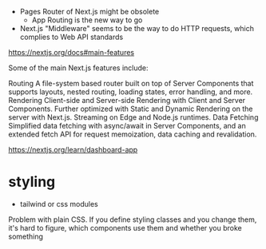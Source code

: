 - Pages Router of Next.js might be obsolete
    - App Routing is the new way to go
- Next.js "Middleware" seems to be the way to do HTTP requests, which complies to Web API standards


https://nextjs.org/docs#main-features

Some of the main Next.js features include:

Routing         A file-system based router built on top of Server Components that supports layouts, nested routing, loading states, error handling, and more.
Rendering       Client-side and Server-side Rendering with Client and Server Components. Further optimized with Static and Dynamic Rendering on the server with Next.js. Streaming on Edge and Node.js runtimes.
Data Fetching   Simplified data fetching with async/await in Server Components, and an extended fetch API for request memoization, data caching and revalidation.

https://nextjs.org/learn/dashboard-app



# styling

* tailwind or css modules

Problem with plain CSS. If you define styling classes and you change them,
it's hard to figure, which components use them and whether you broke something




